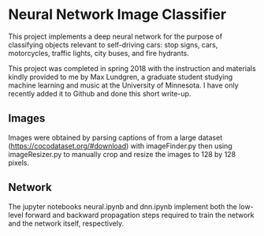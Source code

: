 # Neural Network Image Classifier

This project implements a deep neural network for the purpose of classifying objects relevant to self-driving cars: stop signs, cars, motorcycles, traffic lights, city buses, and fire hydrants. 

This project was completed in spring 2018 with the instruction and materials kindly provided to me by Max Lundgren, a graduate student studying machine learning and music at the University of Minnesota. I have only recently added it to Github and done this short write-up.

## Images

Images were obtained by parsing captions of from a large dataset (https://cocodataset.org/#download) with imageFinder.py then using imageResizer.py to manually crop and resize the images to 128 by 128 pixels.

## Network

The jupyter notebooks neural.ipynb and dnn.ipynb implement both the low-level forward and backward propagation steps required to train the network and the network itself, respectively. 